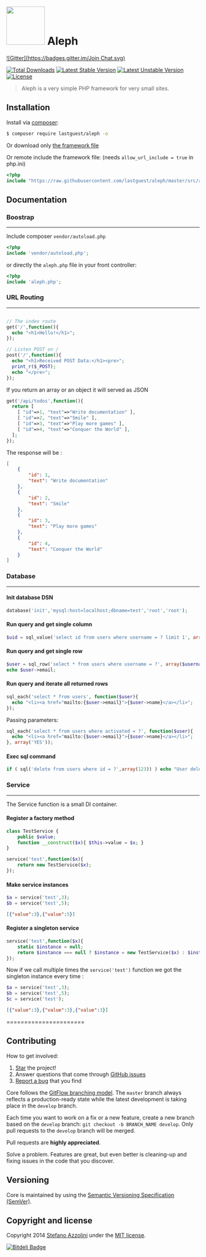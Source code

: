 <h1><img src="docs/aleph.png" height="100"> Aleph</h1>

[![Gitter](https://badges.gitter.im/Join Chat.svg)](https://gitter.im/lastguest/aleph?utm_source=badge&utm_medium=badge&utm_campaign=pr-badge&utm_content=badge)

[![Total Downloads](https://poser.pugx.org/lastguest/aleph/downloads.svg)](https://packagist.org/packages/lastguest/aleph)
[![Latest Stable Version](https://poser.pugx.org/lastguest/aleph/v/stable.svg)](https://packagist.org/packages/lastguest/aleph)
[![Latest Unstable Version](https://poser.pugx.org/lastguest/aleph/v/unstable.svg)](https://packagist.org/packages/lastguest/aleph)
[![License](https://poser.pugx.org/lastguest/aleph/license.svg)](https://packagist.org/packages/lastguest/aleph)

> Aleph is a very simple PHP framework for very small sites.

## Installation

Install via [composer](https://getcomposer.org/download/):

```bash
$ composer require lastguest/aleph -o
```

Or download only [the framework file](https://raw.githubusercontent.com/lastguest/aleph/master/src/aleph.php)

Or remote include the framework file: (needs `allow_url_include = true` in php.ini)

```php
<?php
include "https://raw.githubusercontent.com/lastguest/aleph/master/src/aleph.php";
```


## Documentation

### Boostrap
---

Include composer `vendor/autoload.php` 

```php
<?php
include 'vendor/autoload.php';
```

or directly the `aleph.php` file in your front controller:

```php
<?php
include 'aleph.php';
```


### URL Routing
---


```php

// The index route
get('/',function(){
  echo "<h1>Hello!</h1>";
});

// Listen POST on /
post('/',function(){
  echo "<h1>Received POST Data:</h1><pre>";
  print_r($_POST);
  echo "</pre>";
});
```

If you return an array or an object it will served as JSON 

```php
get('/api/todos',function(){
  return [
    [ "id"=>1, "text"=>"Write documentation" ],
    [ "id"=>2, "text"=>"Smile" ],
    [ "id"=>3, "text"=>"Play more games" ],
    [ "id"=>4, "text"=>"Conquer the World" ],
  ];
});
```

The response will be :

```json
[
    {
        "id": 1,
        "text": "Write documentation"
    },
    {
        "id": 2,
        "text": "Smile"
    },
    {
        "id": 3,
        "text": "Play more games"
    },
    {
        "id": 4,
        "text": "Conquer the World"
    }
]
```

### Database
---


#### Init database DSN

```php
database('init','mysql:host=localhost;dbname=test','root','root');
```

#### Run query and get single column

```php
$uid = sql_value('select id from users where username = ? limit 1', array($username));
```

#### Run query and get single row

```php
$user = sql_row('select * from users where username = ?', array($username));
echo $user->email;
```

#### Run query and iterate all returned rows

```php
sql_each('select * from users', function($user){
  echo "<li><a href="mailto:{$user->email}">{$user->name}</a></li>";
});
```

Passing parameters:

```php
sql_each('select * from users where activated = ?', function($user){
  echo "<li><a href="mailto:{$user->email}">{$user->name}</a></li>";
}, array('YES'));
```

#### Exec sql command

```php
if ( sql('delete from users where id = ?',array(123)) ) echo "User deleted.";
```


### Service
---

The Service function is a small DI container.

#### Register a factory method

```php
class TestService {
	public $value;
	function __construct($x){ $this->value = $x; }
}

service('test',function($x){
	return new TestService($x);
});
```

#### Make service instances

```php
$a = service('test',3);
$b = service('test',5);
```

```json
[{"value":3},{"value":5}]
```

#### Register a singleton service

```php
service('test',function($x){
	static $instance = null;
	return $instance === null ? $instance = new TestService($x) : $instance;
});
```

Now if we call multiple times the `service('test')` function we got the singleton instance every time :

```php
$a = service('test',3);
$b = service('test',5);
$c = service('test');
```

```json
[{"value":3},{"value":3},{"value":3}]
```

======================

## Contributing

How to get involved:

1. [Star](https://github.com/lastguest/aleph/stargazers) the project!
2. Answer questions that come through [GitHub issues](https://github.com/lastguest/aleph/issues?state=open)
3. [Report a bug](https://github.com/lastguest/aleph/issues/new) that you find


Core follows the [GitFlow branching model](http://nvie.com/posts/a-successful-git-branching-model). The ```master``` branch always reflects a production-ready state while the latest development is taking place in the ```develop``` branch.

Each time you want to work on a fix or a new feature, create a new branch based on the ```develop``` branch: ```git checkout -b BRANCH_NAME develop```. Only pull requests to the ```develop``` branch will be merged.

Pull requests are **highly appreciated**.

Solve a problem. Features are great, but even better is cleaning-up and fixing issues in the code that you discover.

## Versioning

Core is maintained by using the [Semantic Versioning Specification (SemVer)](http://semver.org).


## Copyright and license

Copyright 2014 [Stefano Azzolini](http://dreamnoctis.com) under the [MIT license](LICENSE.md).



[![Bitdeli Badge](https://d2weczhvl823v0.cloudfront.net/lastguest/aleph/trend.png)](https://bitdeli.com/free "Bitdeli Badge")

